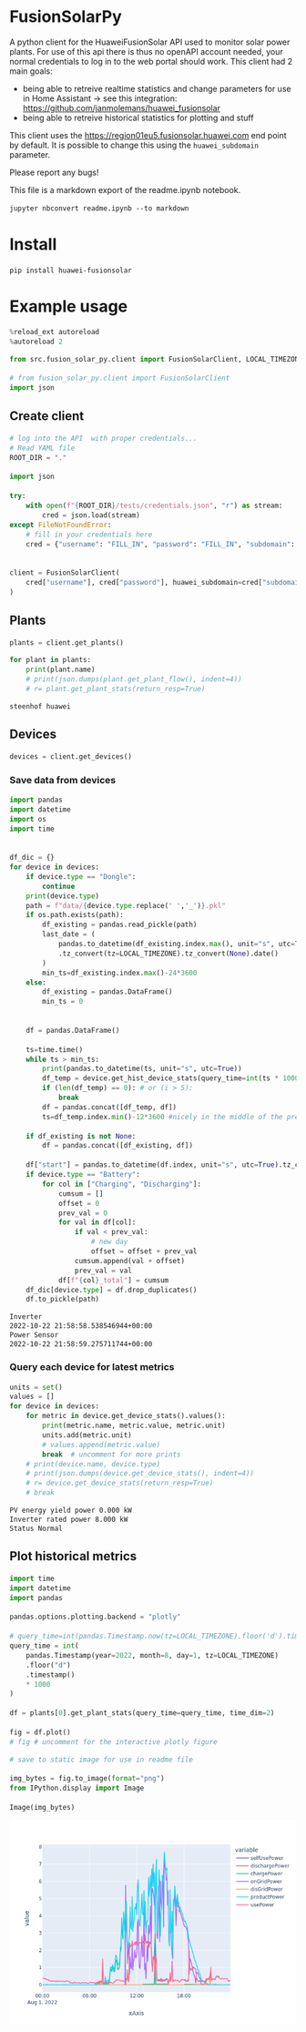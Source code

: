 # FusionSolarPy


A python client for the HuaweiFusionSolar API used to monitor solar power plants.
For use of this api there is thus no openAPI account needed, your normal credentials to log in to the web portal should work.
This client had 2 main goals:

- being able to retreive realtime statistics and change parameters for use in Home Assistant -> see this integration: https://github.com/janmolemans/huawei_fusionsolar
- being able to retreive historical statistics for plotting and stuff

This client uses the https://region01eu5.fusionsolar.huawei.com end point by default. It is
possible to change this using the `huawei_subdomain` parameter.

Please report any bugs!


This file is a markdown export of the readme.ipynb notebook.

`jupyter nbconvert readme.ipynb --to markdown`


# Install


`pip install huawei-fusionsolar`


# Example usage



```python
%reload_ext autoreload
%autoreload 2
```


```python
from src.fusion_solar_py.client import FusionSolarClient, LOCAL_TIMEZONE

# from fusion_solar_py.client import FusionSolarClient
import json

```

## Create client



```python
# log into the API  with proper credentials...
# Read YAML file
ROOT_DIR = "."

import json

try:
    with open(f"{ROOT_DIR}/tests/credentials.json", "r") as stream:
        cred = json.load(stream)
except FileNotFoundError:
    # fill in your credentials here
    cred = {"username": "FILL_IN", "password": "FILL_IN", "subdomain": "FILL_IN"}


client = FusionSolarClient(
    cred["username"], cred["password"], huawei_subdomain=cred["subdomain"]
)

```

## Plants



```python
plants = client.get_plants()
```


```python
for plant in plants:
    print(plant.name)
    # print(json.dumps(plant.get_plant_flow(), indent=4))
    # r= plant.get_plant_stats(return_resp=True)

```

    steenhof huawei


## Devices



```python
devices = client.get_devices()
```

### Save data from devices


```python
import pandas
import datetime
import os
import time


df_dic = {}
for device in devices:
    if device.type == "Dongle":
        continue
    print(device.type)
    path = f"data/{device.type.replace(' ','_')}.pkl"
    if os.path.exists(path):
        df_existing = pandas.read_pickle(path)
        last_date = (
            pandas.to_datetime(df_existing.index.max(), unit="s", utc=True)
            .tz_convert(tz=LOCAL_TIMEZONE).tz_convert(None).date()
        )
        min_ts=df_existing.index.max()-24*3600
    else:
        df_existing = pandas.DataFrame()
        min_ts = 0


    df = pandas.DataFrame()

    ts=time.time()
    while ts > min_ts:
        print(pandas.to_datetime(ts, unit="s", utc=True))
        df_temp = device.get_hist_device_stats(query_time=int(ts * 1000)) 
        if (len(df_temp) == 0): # or (i > 5):
            break
        df = pandas.concat([df_temp, df])
        ts=df_temp.index.min()-12*3600 #nicely in the middle of the previous day

    if df_existing is not None:
        df = pandas.concat([df_existing, df])

    df["start"] = pandas.to_datetime(df.index, unit="s", utc=True).tz_convert(tz=None)
    if device.type == "Battery":
        for col in ["Charging", "Discharging"]:
            cumsum = []
            offset = 0
            prev_val = 0
            for val in df[col]:
                if val < prev_val:
                    # new day
                    offset = offset + prev_val
                cumsum.append(val + offset)
                prev_val = val
            df[f"{col}_total"] = cumsum
    df_dic[device.type] = df.drop_duplicates()
    df.to_pickle(path)

```

    Inverter
    2022-10-22 21:58:58.538546944+00:00
    Power Sensor
    2022-10-22 21:58:59.275711744+00:00


### Query each device for latest metrics



```python
units = set()
values = []
for device in devices:
    for metric in device.get_device_stats().values():
        print(metric.name, metric.value, metric.unit)
        units.add(metric.unit)
        # values.append(metric.value)
        break  # uncomment for more prints
    # print(device.name, device.type)
    # print(json.dumps(device.get_device_stats(), indent=4))
    # r= device.get_device_stats(return_resp=True)
    # break

```

    PV energy yield power 0.000 kW
    Inverter rated power 8.000 kW
    Status Normal 


## Plot historical metrics



```python
import time
import datetime
import pandas

pandas.options.plotting.backend = "plotly"

# query_time=int(pandas.Timestamp.now(tz=LOCAL_TIMEZONE).floor('d').timestamp()*1000)
query_time = int(
    pandas.Timestamp(year=2022, month=8, day=1, tz=LOCAL_TIMEZONE)
    .floor("d")
    .timestamp()
    * 1000
)

df = plants[0].get_plant_stats(query_time=query_time, time_dim=2)

fig = df.plot()
# fig # uncomment for the interactive plotly figure

```


```python
# save to static image for use in readme file

img_bytes = fig.to_image(format="png")
from IPython.display import Image

Image(img_bytes)

```




    
![png](readme_files/readme_21_0.png)
    


